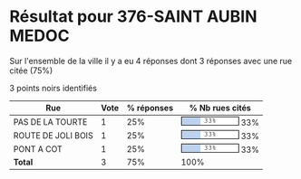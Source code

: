 # Résultat pour 376-SAINT AUBIN MEDOC

Sur l'ensemble de la ville il y a eu 4 réponses dont 3 réponses avec une rue citée (75%)

3 points noirs identifiés

| Rue | Vote | % réponses | % Nb rues cités|
|-----|------|------------|----------------|
| PAS DE LA TOURTE | 1 | 25% | <img src="../../img/bar_33.gif" />&nbsp;33%|
| ROUTE DE JOLI BOIS | 1 | 25% | <img src="../../img/bar_33.gif" />&nbsp;33%|
| PONT A COT | 1 | 25% | <img src="../../img/bar_33.gif" />&nbsp;33%|
| **Total** | 3 | 75% | 100%|

